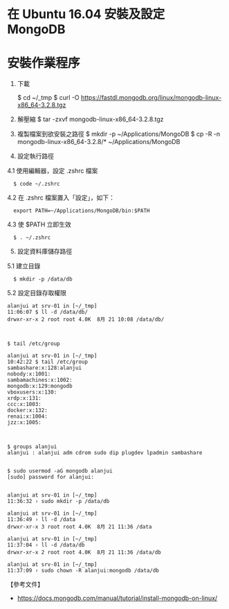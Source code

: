 # 在 Ubuntu 16.04 安裝及設定 MongoDB


# 安裝作業程序

 1. 下載

      $ cd ~/_tmp
      $ curl -O https://fastdl.mongodb.org/linux/mongodb-linux-x86_64-3.2.8.tgz
        
2. 解壓縮
      $ tar -zxvf mongodb-linux-x86_64-3.2.8.tgz
        
3. 複製檔案到欲安裝之路徑
      $ mkdir -p ~/Applications/MongoDB
      $ cp -R -n mongodb-linux-x86_64-3.2.8/* ~/Applications/MongoDB


4. 設定執行路徑

 4.1 使用編輯器，設定 .zshrc 檔案

      $ code ~/.zshrc

4.2 在 .zshrc 檔案置入「設定」，如下：

      export PATH=~/Applications/MongoDB/bin:$PATH

4.3 使 $PATH 立即生效

      $ . ~/.zshrc


5. 設定資料庫儲存路徑

 5.1 建立目錄

      $ mkdir -p /data/db

5.2 設定目錄存取權限


    alanjui at srv-01 in [~/_tmp]   
    11:06:07 $ ll -d /data/db/        
    drwxr-xr-x 2 root root 4.0K  8月 21 10:08 /data/db/
    


    $ tail /etc/group
    
    alanjui at srv-01 in [~/_tmp]   
    10:42:22 $ tail /etc/group
    sambashare:x:128:alanjui
    nobody:x:1001:
    sambamachines:x:1002:
    mongodb:x:129:mongodb
    vboxusers:x:130:
    xrdp:x:131:
    ccc:x:1003:
    docker:x:132:
    renai:x:1004:
    jzz:x:1005:



    $ groups alanjui
    alanjui : alanjui adm cdrom sudo dip plugdev lpadmin sambashare


    $ sudo usermod -aG mongodb alanjui
    [sudo] password for alanjui: 


    alanjui at srv-01 in [~/_tmp]   
    11:36:32 › sudo mkdir -p /data/db
    
    alanjui at srv-01 in [~/_tmp]   
    11:36:49 › ll -d /data           
    drwxr-xr-x 3 root root 4.0K  8月 21 11:36 /data
    
    alanjui at srv-01 in [~/_tmp]   
    11:37:04 › ll -d /data/db
    drwxr-xr-x 2 root root 4.0K  8月 21 11:36 /data/db
    
    alanjui at srv-01 in [~/_tmp]   
    11:37:09 › sudo chown -R alanjui:mongodb /data/db
    


【參考文件】


- https://docs.mongodb.com/manual/tutorial/install-mongodb-on-linux/

